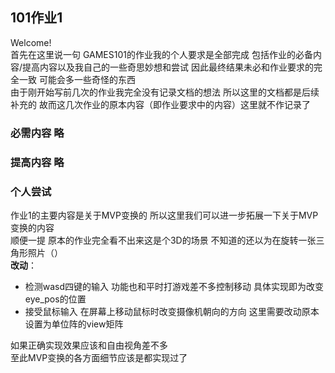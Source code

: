## 101作业1  
Welcome!  
首先在这里说一句 GAMES101的作业我的个人要求是全部完成 包括作业的必备内容/提高内容以及我自己的一些奇思妙想和尝试 因此最终结果未必和作业要求的完全一致 可能会多一些奇怪的东西  
由于刚开始写前几次的作业我完全没有记录文档的想法 所以这里的文档都是后续补充的 故而这几次作业的原本内容（即作业要求中的内容）这里就不作记录了  
### 必需内容 略  
### 提高内容 略  
### 个人尝试  
作业1的主要内容是关于MVP变换的 所以这里我们可以进一步拓展一下关于MVP变换的内容  
顺便一提 原本的作业完全看不出来这是个3D的场景 不知道的还以为在旋转一张三角形照片（）  
**改动**：   
* 检测wasd四键的输入 功能也和平时打游戏差不多控制移动 具体实现即为改变eye_pos的位置   
* 接受鼠标输入 在屏幕上移动鼠标时改变摄像机朝向的方向 这里需要改动原本设置为单位阵的view矩阵  

如果正确实现效果应该和自由视角差不多  
至此MVP变换的各方面细节应该是都实现过了  
